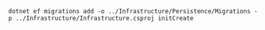 ```dotnet ef migrations add -o ../Infrastructure/Persistence/Migrations -p ../Infrastructure/Infrastructure.csproj initCreate```


